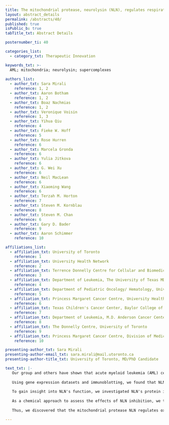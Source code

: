 ```yaml
---
title: The mitochondrial protease, neurolysin (NLN), regulates respiratory chain supercomplex formation and represents a new therapeutic target for AML
layout: abstract_details
permalink: /abstracts/40/
published: true
isPublic_b: true
tabTitle_txt: Abstract Details

posternumber_ti: 40

categories_list: 
  - category_txt: Therapeutic Innovation

keywords_txt: >-
  AML; mitochondria; neurolysin; supercomplexes
  
authors_list:
  - author_txt: Sara Mirali
    reference: 1, 2
  - author_txt: Aaron Botham
    reference: 1, 2
  - author_txt: Boaz Nachmias
    reference: 1, 2
  - author_txt: Veronique Voisin
    reference: 1, 3
  - author_txt: Yihua Qiu
    reference: 4
  - author_txt: Fieke W. Hoff
    reference: 5
  - author_txt: Rose Hurren
    reference: 6
  - author_txt: Marcela Gronda
    reference: 6
  - author_txt: Yulia Jitkova
    reference: 6
  - author_txt: G. Wei Xu
    reference: 6
  - author_txt: Neil MacLean
    reference: 6
  - author_txt: Xiaoming Wang
    reference: 6
  - author_txt: Terzah M. Horton
    reference: 7
  - author_txt: Steven M. Kornblau
    reference: 8
  - author_txt: Steven M. Chan
    reference: 6
  - author_txt: Gary D. Bader
    reference: 9 
  - author_txt: Aaron Schimmer
    reference: 10

affiliations_list:
  - affiliation_txt: University of Toronto
    reference: 1
  - affiliation_txt: University Health Network 
    reference: 2
  - affiliation_txt: Terrence Donnelly Centre for Cellular and Biomedical Research, University of Toronto
    reference: 3
  - affiliation_txt: Department of Leukemia, The University of Texas MD Anderson Cancer Center
    reference: 4
  - affiliation_txt: Department of Pediatric Oncology/ Hematology, University Medical Center Groningen
    reference: 5
  - affiliation_txt: Princess Margaret Cancer Centre, University Health Network 
    reference: 6
  - affiliation_txt: Texas Children's Cancer Center, Baylor College of Medicine
    reference: 7
  - affiliation_txt: Department of Leukemia, M.D. Anderson Cancer Center University of Texas 
    reference: 8
  - affiliation_txt: The Donnelly Centre, University of Toronto 
    reference: 9
  - affiliation_txt: Princess Margaret Cancer Centre, Division of Medical Oncology and Hematology, Princess Margaret Hospital, University of Toronto
    reference: 10

presenting-author_txt: Sara Mirali
presenting-author-email_txt: sara.mirali@mail.utoronto.ca
presenting-author-title_txt: University of Toronto, MD/PhD Candidate

text_txt: |-
   Our group and others have shown that acute myeloid leukemia (AML) cells have unique mitochondrial characteristics that can be therapeutically targeted. Through an shRNA screen for new mitochondrial targets in AML cells, we identified the protease, neurolysin (NLN). NLN is a zinc metalloprotease whose mitochondrial function is not well understood and whose role in AML has not been previously reported.
   
   Using gene expression datasets and immunoblotting, we found that NLN is overexpressed in a subset of AML patient samples compared to normal hematopoietic cells. To validate the results of our shRNA screen, we genetically knocked down NLN in AML cells. NLN knockdown reduced the growth of leukemic cells and progenitors.
   
   To gain insight into NLN's function, we investigated NLN's protein interactors using proximity-dependent biotin labeling (BioID). NLN interacted with several proteins involved in mitochondrial function and structure. Consistent with this finding, knockdown of NLN impaired oxygen consumption and respiratory chain supercomplex (RCS) formation.
   
   As a chemical approach to assess the effects of NLN inhibition, we treated AML cells with the small molecule NLN inhibitor, R2. R2 impaired RCS formation and showed anti-AML activity in vitro and in vivo.
   
   Thus, we discovered that the mitochondrial protease NLN regulates oxidative metabolism by controlling the assembly of RCS. Moreover, we highlight NLN as a potential new therapeutic target for AML.

---
```

